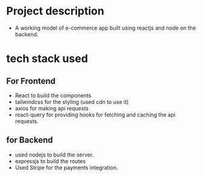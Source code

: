 # Project description 

- A working model of e-commerce app built using reactjs and node on the backend.

# tech stack used 

## For Frontend

- React to build the components 
- tailwindcss for the styling (used cdn to use it)
- axios for making api requests 
- react-query for providing hooks for fetching and caching the api requests.

## for Backend 
- used nodejs to build the server.
- expressjs to build the routes 
- Used Stripe for the payments integration. 

